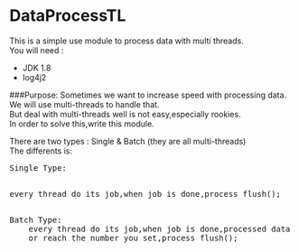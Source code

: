 # DataProcessTL
This is a simple use module to process data with multi threads.<br/>
You will need :<br/>
  * JDK 1.8
  * log4j2
  
###Purpose:
  Sometimes we want to increase speed with processing data. We will use multi-threads to handle that.<br/>
  But deal with multi-threads well is not easy,especially rookies.<br/>
  In order to solve this,write this module.<br/>
  
  There are two types : Single & Batch (they are all multi-threads)<br/>
  The differents is: <br/>
  
  <pre>Single Type:
  <p>every thread do its job,when job is done,process flush();
  <pre>Batch Type:
    every thread do its job,when job is done,processed data will throw into a collection to wait,until times'up,
    or reach the number you set,process flush();<br/>
  
